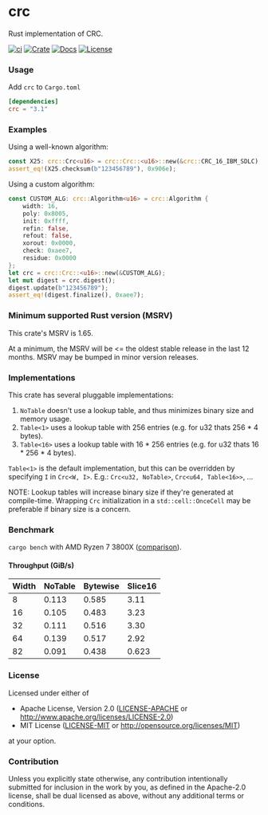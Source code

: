 # crc

Rust implementation of CRC.

[![ci](https://github.com/mrhooray/crc-rs/actions/workflows/ci.yaml/badge.svg)](https://github.com/mrhooray/crc-rs/actions/workflows/ci.yaml)
[![Crate](https://img.shields.io/crates/v/crc.svg)](https://crates.io/crates/crc)
[![Docs](https://docs.rs/crc/badge.svg)](https://docs.rs/crc)
[![License](https://img.shields.io/crates/l/crc.svg?maxAge=2592000)](https://github.com/mrhooray/crc-rs#license)

### Usage

Add `crc` to `Cargo.toml`
```toml
[dependencies]
crc = "3.1"
```

### Examples

Using a well-known algorithm:
```rust
const X25: crc::Crc<u16> = crc::Crc::<u16>::new(&crc::CRC_16_IBM_SDLC);
assert_eq!(X25.checksum(b"123456789"), 0x906e);
```

Using a custom algorithm:
```rust
const CUSTOM_ALG: crc::Algorithm<u16> = crc::Algorithm {
    width: 16,
    poly: 0x8005,
    init: 0xffff,
    refin: false,
    refout: false,
    xorout: 0x0000,
    check: 0xaee7,
    residue: 0x0000
};
let crc = crc::Crc::<u16>::new(&CUSTOM_ALG);
let mut digest = crc.digest();
digest.update(b"123456789");
assert_eq!(digest.finalize(), 0xaee7);
```

### Minimum supported Rust version (MSRV)

This crate's MSRV is 1.65.

At a minimum, the MSRV will be <= the oldest stable release in the last 12 months. MSRV may be bumped in minor version releases.

### Implementations

This crate has several pluggable implementations:

1. `NoTable` doesn't use a lookup table, and thus minimizes binary size and memory usage.
2. `Table<1>` uses a lookup table with 256 entries (e.g. for u32 thats 256 * 4 bytes).
3. `Table<16>` uses a lookup table with 16 * 256 entries (e.g. for u32 thats 16 * 256 * 4 bytes).

`Table<1>` is the default implementation, but this can be overridden by specifying `I` in `Crc<W, I>`. E.g.: `Crc<u32, NoTable>`, `Crc<u64, Table<16>>`, ...

NOTE: Lookup tables will increase binary size if they're generated at compile-time. Wrapping `Crc` initialization in a `std::cell::OnceCell` may be preferable if binary size is a concern.

### Benchmark

`cargo bench` with AMD Ryzen 7 3800X ([comparison](http://create.stephan-brumme.com/crc32/)).

#### Throughput (GiB/s)

| Width | NoTable | Bytewise | Slice16 |
|-------|---------|----------|---------|
| 8     | 0.113   | 0.585    | 3.11    |
| 16    | 0.105   | 0.483    | 3.23    |
| 32    | 0.111   | 0.516    | 3.30    |
| 64    | 0.139   | 0.517    | 2.92    |
| 82    | 0.091   | 0.438    | 0.623   |

### License

Licensed under either of

 * Apache License, Version 2.0 ([LICENSE-APACHE](LICENSE-APACHE) or http://www.apache.org/licenses/LICENSE-2.0)
 * MIT License ([LICENSE-MIT](LICENSE-MIT) or http://opensource.org/licenses/MIT)

at your option.

### Contribution

Unless you explicitly state otherwise, any contribution intentionally submitted
for inclusion in the work by you, as defined in the Apache-2.0 license, shall be dual licensed as above, without any
additional terms or conditions.
